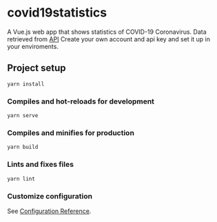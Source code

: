 # covid19statistics
A Vue.js web app that shows statistics of COVID-19 Coronavirus.
Data retrieved from [API](https://rapidapi.com/astsiatsko/api/coronavirus-monitor)
Create your own account and api key and set it up in your enviroments.

## Project setup
```
yarn install
```

### Compiles and hot-reloads for development
```
yarn serve
```

### Compiles and minifies for production
```
yarn build
```

### Lints and fixes files
```
yarn lint
```

### Customize configuration
See [Configuration Reference](https://cli.vuejs.org/config/).

